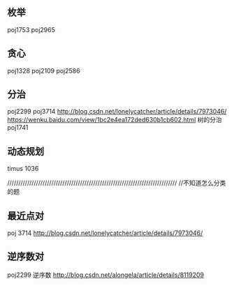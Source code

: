 ## 枚举
poj1753
poj2965

## 贪心
poj1328
poj2109
poj2586

## 分治
poj2299
poj3714 http://blog.csdn.net/lonelycatcher/article/details/7973046/
https://wenku.baidu.com/view/1bc2e4ea172ded630b1cb602.html 树的分治
poj1741 


## 动态规划
timus 1036

/////////////////////////////////////////////////////////////////////////////
//不知道怎么分类的题
## 最近点对
poj 3714 http://blog.csdn.net/lonelycatcher/article/details/7973046/

## 逆序数对
poj2299 逆序数 http://blog.csdn.net/alongela/article/details/8119209